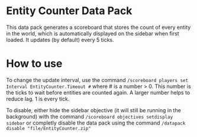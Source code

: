 # Entity Counter Data Pack
This data pack generates a scoreboard that stores the count of every entity in the world, which is automatically displayed on the sidebar when first loaded. It updates (by default) every 5 ticks.

# How to use
To change the update interval, use the command `/scoreboard players set Interval EntityCounter.Timeout #` where # is a number > 0. This number is the ticks to wait before entities are counted again. A larger number helps to reduce lag. 1 is every tick.

To disable, either hide the sidebar objective (it will still be running in the background) with the command  `/scoreboard objectives setdisplay sidebar` or completly disable the data pack using the command `/datapack disable "file/EntityCounter.zip"`
